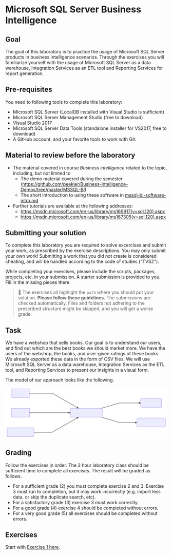 # Microsoft SQL Server Business Intelligence

## Goal

The goal of this laboratory is to practice the usage of Microsoft SQL Server products in business intelligence scenarios. Through the exercises you will familiarize yourself with the usage of Microsoft SQL Server as a data warehouse, Integration Services as an ETL tool and Reporting Services for report generation.

## Pre-requisites

You need to following tools to complete this laboratory:

- Microsoft SQL Server (LocalDB installed with Visual Studio is sufficient)
- Microsoft SQL Server Management Studio (free to download)
- Visual Studio 2017
- Microsoft SQL Server Data Tools (standalone installer for VS2017, free to download)
- A GitHub account, and your favorite tools to work with Git.

## Material to review before the laboratory

- The material covered in course _Business intelligence_ related to the topic, including, but not limited to
  - The demo material covered during the semester (<https://github.com/peekler/Business-Intelligence-Demos/tree/master/MSSQL-BI>)
  - The short introduction to using these software in [mssql-bi-software-intro.md](mssql-bi-software-intro.md)
- Further tutorials are available at the following addresses:
  - <https://msdn.microsoft.com/en-us/library/ms169917(v=sql.120).aspx>
  - <https://msdn.microsoft.com/en-us/library/ms167305(v=sql.120).aspx>

## Submitting your solution

To complete this laboratory you are required to solve excercises and submit your work, as prescribed by the exercise descriptions. You may only submit your own work! Submitting a work that you did not create is considered cheating, and will be handled according to the code of studies ("TVSZ").

While completing your exercises, please include the scripts, packages, projects, etc. in your submission. A starter submission is provided to you. Fill in the missing pieces there.

> :memo: The exercises all highlight the `path` where you should put your solution. **Please follow these guidelines.** The submissions are checked automatically. Files and folders not adhering to the prescribed structure might be skipped, and you will get a worse grade.

## Task

We have a webshop that sells books. Our goal is to understand our users, and find out which are the best books we should market more. We have the users of the webshop, the books, and user-given ratings of these books. We already exported these data in the form of CSV files. We will use Microsoft SQL Server as a data warehouse, Integration Services as the ETL tool, and Reporting Services to present our insights in a visual form.

The model of our approach looks like the following.

![Overview of the process](images/exercise/process-overview.svg)

## Grading

Follow the exercises in order. The 3 hour laboratory class should be sufficient time to complete all exercises. The result will be graded as follows.

- For a sufficient grade (2) you must complete exercise 2 and 3. Exercise 3 must run to completion, but it may work incorrectly (e.g. import less data, or skip the duplicate search, etc).
- For a satisfactory grade (3) exercise 3 must work correctly.
- For a good grade (4) exercise 4 should be completed without errors.
- For a very good grade (5) all exercises should be completed without errors.

## Exercises

Start with [Exercise 1 here](exercise1.md).

